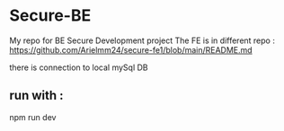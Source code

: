 # Secure-BE
My repo for BE Secure Development project
The FE is in different repo : https://github.com/Arielmm24/secure-fe1/blob/main/README.md

there is connection to local mySql DB

## run with : 
npm run dev
